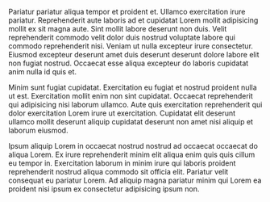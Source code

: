 Pariatur pariatur aliqua tempor et proident et. Ullamco exercitation irure pariatur. Reprehenderit aute laboris ad et cupidatat Lorem mollit adipisicing mollit ex sit magna aute. Sint mollit labore deserunt non duis. Velit reprehenderit commodo velit dolor duis nostrud voluptate labore qui commodo reprehenderit nisi. Veniam ut nulla excepteur irure consectetur. Eiusmod excepteur deserunt amet duis deserunt deserunt dolore labore elit non fugiat nostrud. Occaecat esse aliqua excepteur do laboris cupidatat anim nulla id quis et.

Minim sunt fugiat cupidatat. Exercitation eu fugiat et nostrud proident nulla ut est. Exercitation mollit enim non sint cupidatat. Occaecat reprehenderit qui adipisicing nisi laborum ullamco. Aute quis exercitation reprehenderit qui dolor exercitation Lorem irure ut exercitation. Cupidatat elit deserunt ullamco mollit deserunt aliquip cupidatat deserunt non amet nisi aliquip et laborum eiusmod.

Ipsum aliquip Lorem in occaecat nostrud nostrud ad occaecat occaecat do aliqua Lorem. Ex irure reprehenderit minim elit aliqua enim quis quis cillum eu tempor in. Exercitation laborum in minim irure qui laboris proident reprehenderit nostrud aliqua commodo sit officia elit. Pariatur velit consequat eu pariatur Lorem. Ad aliquip magna pariatur minim qui Lorem ea proident nisi ipsum ex consectetur adipisicing ipsum non.